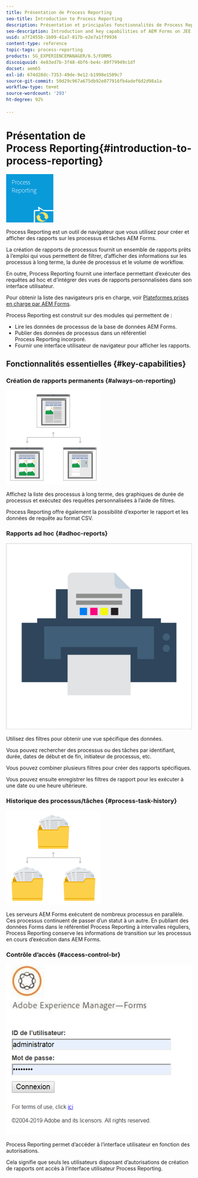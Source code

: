 ```yaml
---
title: Présentation de Process Reporting
seo-title: Introduction to Process Reporting
description: Présentation et principales fonctionnalités de Process Reporting d’AEM Forms on JEE
seo-description: Introduction and key capabilities of AEM Forms on JEE Process Reporting
uuid: a7f2455b-1b09-41a7-817b-e2e7a1ff9936
content-type: reference
topic-tags: process-reporting
products: SG_EXPERIENCEMANAGER/6.5/FORMS
discoiquuid: 4e83ed7b-3f48-4bf6-be4c-89f79949c1df
docset: aem65
exl-id: 674d28dc-7353-49de-9e12-b1998e1509c7
source-git-commit: 50d29c967a675db92e077916fb4adef6d2d98a1a
workflow-type: tm+mt
source-wordcount: '293'
ht-degree: 92%

---
```


# Présentation de Process Reporting{#introduction-to-process-reporting}

![process-reporting](assets/process-reporting.png)

Process Reporting est un outil de navigateur que vous utilisez pour créer et afficher des rapports sur les processus et tâches AEM Forms.

La création de rapports de processus fournit un ensemble de rapports prêts à l’emploi qui vous permettent de filtrer, d’afficher des informations sur les processus à long terme, la durée de processus et le volume de workflow.

En outre, Process Reporting fournit une interface permettant d’exécuter des requêtes ad hoc et d’intégrer des vues de rapports personnalisées dans son interface utilisateur.

Pour obtenir la liste des navigateurs pris en charge, voir [Plateformes prises en charge par AEM Forms](/help/forms/using/aem-forms-jee-supported-platforms.md).

Process Reporting est construit sur des modules qui permettent de :

* Lire les données de processus de la base de données AEM Forms.
* Publier des données de processus dans un référentiel Process Reporting incorporé.
* Fournir une interface utilisateur de navigateur pour afficher les rapports.

## Fonctionnalités essentielles {#key-capabilities}

### Création de rapports permanents {#always-on-reporting}

![site-management](assets/site-management.png)

Affichez la liste des processus à long terme, des graphiques de durée de processus et exécutez des requêtes personnalisées à l’aide de filtres.

Process Reporting offre également la possibilité d’exporter le rapport et les données de requête au format CSV.

### Rapports ad hoc {#adhoc-reports}

![print-&amp;-colour](assets/print-&-colour.png)

Utilisez des filtres pour obtenir une vue spécifique des données.

Vous pouvez rechercher des processus ou des tâches par identifiant, durée, dates de début et de fin, initiateur de processus, etc.

Vous pouvez combiner plusieurs filtres pour créer des rapports spécifiques.

Vous pouvez ensuite enregistrer les filtres de rapport pour les exécuter à une date ou une heure ultérieure.

### Historique des processus/tâches {#process-task-history}

![file-management](assets/file-management.png)

Les serveurs AEM Forms exécutent de nombreux processus en parallèle. Ces processus continuent de passer d’un statut à un autre. En publiant des données Forms dans le référentiel Process Reporting à intervalles réguliers, Process Reporting conserve les informations de transition sur les processus en cours d’exécution dans AEM Forms.

### Contrôle d’accès {#access-control-br}

![untitled](assets/untitled.png)

Process Reporting permet d’accéder à l’interface utilisateur en fonction des autorisations.

Cela signifie que seuls les utilisateurs disposant d’autorisations de création de rapports ont accès à l’interface utilisateur Process Reporting.
